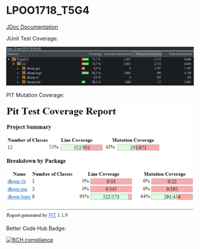 # LPOO1718_T5G4

[JDoc Documentation](https://web.fe.up.pt/~up201604145/)

JUnit Test Coverage:

![JUnit Test Coverage](coverage.png)

PIT Mutation Coverage:

![PIT Test Coverage](mutations.png)

Better Code Hub Badge:

[![BCH compliance](https://bettercodehub.com/edge/badge/Rekicho/LPOO1718_T5G4?branch=master&token=cafb5761456253134785699a4ad0a42665a7b35e)](https://bettercodehub.com/)
